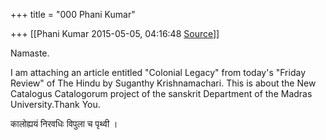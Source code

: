 +++
title = "000 Phani Kumar"

+++
[[Phani Kumar	2015-05-05, 04:16:48 [Source](https://groups.google.com/g/samskrita/c/XZjEDShxW54)]]



Namaste.

I am attaching an article entitled "Colonial Legacy" from today's "Friday Review" of The Hindu by Suganthy Krishnamachari. This is about the New Catalogus Catalogorum project of the sanskrit Department of the Madras University.Thank You.

  

कालोह्ययं निरवधिः विपुला च पृथ्वी ।  


